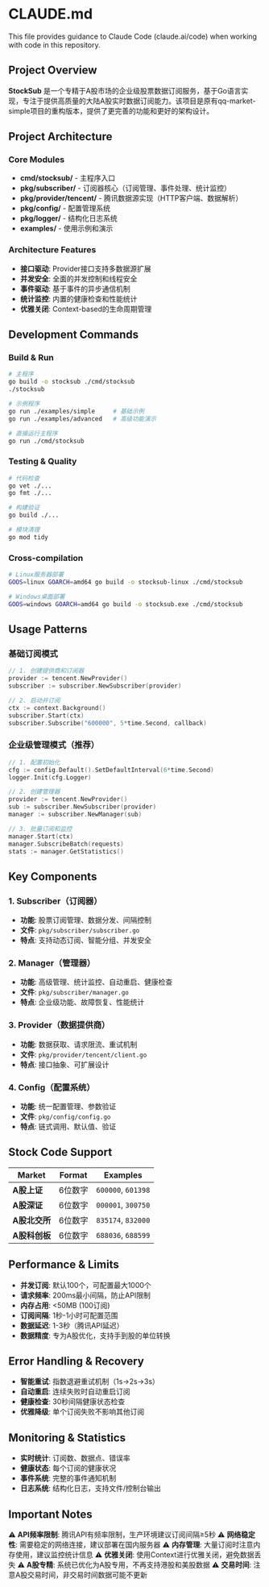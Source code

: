 # CLAUDE.md

This file provides guidance to Claude Code (claude.ai/code) when working with code in this repository.

## Project Overview

**StockSub** 是一个专精于A股市场的企业级股票数据订阅服务，基于Go语言实现，专注于提供高质量的大陆A股实时数据订阅能力。该项目是原有qq-market-simple项目的重构版本，提供了更完善的功能和更好的架构设计。

## Project Architecture

### Core Modules
- **cmd/stocksub/** - 主程序入口
- **pkg/subscriber/** - 订阅器核心（订阅管理、事件处理、统计监控）
- **pkg/provider/tencent/** - 腾讯数据源实现（HTTP客户端、数据解析）
- **pkg/config/** - 配置管理系统
- **pkg/logger/** - 结构化日志系统
- **examples/** - 使用示例和演示

### Architecture Features
- **接口驱动**: Provider接口支持多数据源扩展
- **并发安全**: 全面的并发控制和线程安全
- **事件驱动**: 基于事件的异步通信机制
- **统计监控**: 内置的健康检查和性能统计
- **优雅关闭**: Context-based的生命周期管理

## Development Commands

### Build & Run
```bash
# 主程序
go build -o stocksub ./cmd/stocksub
./stocksub

# 示例程序
go run ./examples/simple     # 基础示例
go run ./examples/advanced   # 高级功能演示

# 直接运行主程序
go run ./cmd/stocksub
```

### Testing & Quality
```bash
# 代码检查
go vet ./...
go fmt ./...

# 构建验证
go build ./...

# 模块清理
go mod tidy
```

### Cross-compilation
```bash
# Linux服务器部署
GOOS=linux GOARCH=amd64 go build -o stocksub-linux ./cmd/stocksub

# Windows桌面部署  
GOOS=windows GOARCH=amd64 go build -o stocksub.exe ./cmd/stocksub
```

## Usage Patterns

### 基础订阅模式
```go
// 1. 创建提供商和订阅器
provider := tencent.NewProvider()
subscriber := subscriber.NewSubscriber(provider)

// 2. 启动并订阅
ctx := context.Background()
subscriber.Start(ctx)
subscriber.Subscribe("600000", 5*time.Second, callback)
```

### 企业级管理模式（推荐）
```go
// 1. 配置初始化
cfg := config.Default().SetDefaultInterval(6*time.Second)
logger.Init(cfg.Logger)

// 2. 创建管理器
provider := tencent.NewProvider()
sub := subscriber.NewSubscriber(provider)
manager := subscriber.NewManager(sub)

// 3. 批量订阅和监控
manager.Start(ctx)
manager.SubscribeBatch(requests)
stats := manager.GetStatistics()
```

## Key Components

### 1. Subscriber（订阅器）
- **功能**: 股票订阅管理、数据分发、间隔控制
- **文件**: `pkg/subscriber/subscriber.go`
- **特点**: 支持动态订阅、智能分组、并发安全

### 2. Manager（管理器）
- **功能**: 高级管理、统计监控、自动重启、健康检查  
- **文件**: `pkg/subscriber/manager.go`
- **特点**: 企业级功能、故障恢复、性能统计

### 3. Provider（数据提供商）
- **功能**: 数据获取、请求限流、重试机制
- **文件**: `pkg/provider/tencent/client.go`
- **特点**: 接口抽象、可扩展设计

### 4. Config（配置系统）
- **功能**: 统一配置管理、参数验证
- **文件**: `pkg/config/config.go`  
- **特点**: 链式调用、默认值、验证

## Stock Code Support

| Market | Format | Examples |
|--------|--------|----------|
| **A股上证** | 6位数字 | `600000`, `601398` |
| **A股深证** | 6位数字 | `000001`, `300750` |
| **A股北交所** | 6位数字 | `835174`, `832000` |
| **A股科创板** | 6位数字 | `688036`, `688599` |

## Performance & Limits

- **并发订阅**: 默认100个，可配置最大1000个
- **请求频率**: 200ms最小间隔，防止API限制
- **内存占用**: <50MB (100订阅)
- **订阅间隔**: 1秒-1小时可配置范围
- **数据延迟**: 1-3秒（腾讯API延迟）
- **数据精度**: 专为A股优化，支持手到股的单位转换

## Error Handling & Recovery

- **智能重试**: 指数退避重试机制（1s→2s→3s）
- **自动重启**: 连续失败时自动重启订阅
- **健康检查**: 30秒间隔健康状态检查  
- **优雅降级**: 单个订阅失败不影响其他订阅

## Monitoring & Statistics

- **实时统计**: 订阅数、数据点、错误率
- **健康状态**: 每个订阅的健康状况
- **事件系统**: 完整的事件通知机制
- **日志系统**: 结构化日志，支持文件/控制台输出

## Important Notes

⚠️ **API频率限制**: 腾讯API有频率限制，生产环境建议订阅间隔≥5秒
⚠️ **网络稳定性**: 需要稳定的网络连接，建议部署在国内服务器
⚠️ **内存管理**: 大量订阅时注意内存使用，建议监控统计信息
⚠️ **优雅关闭**: 使用Context进行优雅关闭，避免数据丢失
⚠️ **A股专精**: 系统已优化为A股专用，不再支持港股和美股数据
⚠️ **交易时间**: 注意A股交易时间，非交易时间数据可能不更新